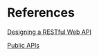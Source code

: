 # References

[Designing a RESTful Web API](https://scotch.io/bar-talk/designing-a-restful-web-api)

[Public APIs](https://github.com/toddmotto/public-apis)